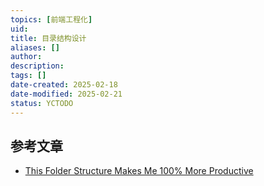 ```yaml
---
topics: [前端工程化]
uid: 
title: 目录结构设计
aliases: []
author: 
description: 
tags: []
date-created: 2025-02-18
date-modified: 2025-02-21
status: YCTODO
---
```


##

## 参考文章

- [This Folder Structure Makes Me 100% More Productive](https://youtu.be/xyxrB2Aa7KE)
